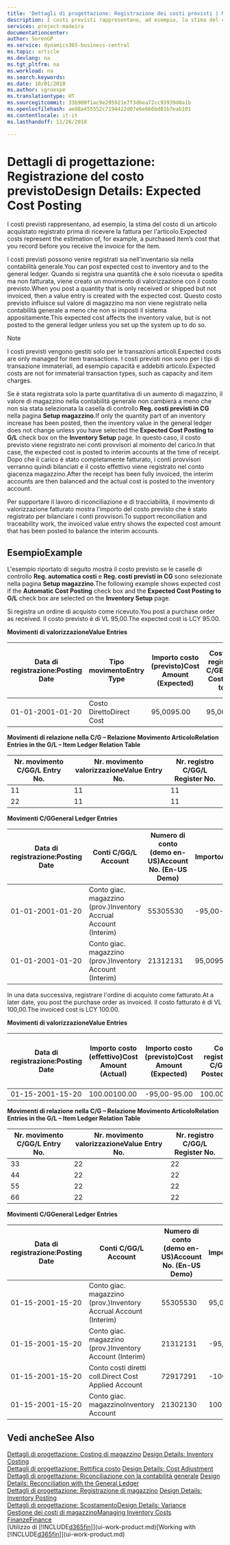 ```yaml
---
title: 'Dettagli di progettazione: Registrazione dei costi previsti | Microsoft Docs'
description: I costi previsti rappresentano, ad esempio, la stima del costo di un articolo acquistato registrato prima di ricevere la fattura per l'articolo.
services: project-madeira
documentationcenter: 
author: SorenGP
ms.service: dynamics365-business-central
ms.topic: article
ms.devlang: na
ms.tgt_pltfrm: na
ms.workload: na
ms.search.keywords: 
ms.date: 10/01/2018
ms.author: sgroespe
ms.translationtype: HT
ms.sourcegitcommit: 33b900f1ac9e295921e7f3d6ea72cc93939d8a1b
ms.openlocfilehash: ae88a455552c7194422d07e6e666bd81b7eab101
ms.contentlocale: it-it
ms.lasthandoff: 11/26/2018

---
```

# <a name="design-details-expected-cost-posting"></a><span data-ttu-id="a99ea-103">Dettagli di progettazione: Registrazione del costo previsto</span><span class="sxs-lookup"><span data-stu-id="a99ea-103">Design Details: Expected Cost Posting</span></span>
<span data-ttu-id="a99ea-104">I costi previsti rappresentano, ad esempio, la stima del costo di un articolo acquistato registrato prima di ricevere la fattura per l'articolo.</span><span class="sxs-lookup"><span data-stu-id="a99ea-104">Expected costs represent the estimation of, for example, a purchased item’s cost that you record before you receive the invoice for the item.</span></span>  

 <span data-ttu-id="a99ea-105">I costi previsti possono venire registrati sia nell'inventario sia nella contabilità generale.</span><span class="sxs-lookup"><span data-stu-id="a99ea-105">You can post expected cost to inventory and to the general ledger.</span></span> <span data-ttu-id="a99ea-106">Quando si registra una quantità che è solo ricevuta o spedita ma non fatturata, viene creato un movimento di valorizzazione con il costo previsto.</span><span class="sxs-lookup"><span data-stu-id="a99ea-106">When you post a quantity that is only received or shipped but not invoiced, then a value entry is created with the expected cost.</span></span> <span data-ttu-id="a99ea-107">Questo costo previsto influisce sul valore di magazzino ma non viene registrato nella contabilità generale a meno che non si imposti il sistema appositamente.</span><span class="sxs-lookup"><span data-stu-id="a99ea-107">This expected cost affects the inventory value, but is not posted to the general ledger unless you set up the system up to do so.</span></span>  

> [!NOTE]  
>  <span data-ttu-id="a99ea-108">I costi previsti vengono gestiti solo per le transazioni articoli.</span><span class="sxs-lookup"><span data-stu-id="a99ea-108">Expected costs are only managed for item transactions.</span></span> <span data-ttu-id="a99ea-109">I costi previsti non sono per i tipi di transazione immateriali, ad esempio capacità e addebiti articolo.</span><span class="sxs-lookup"><span data-stu-id="a99ea-109">Expected costs are not for immaterial transaction types, such as capacity and item charges.</span></span>  

 <span data-ttu-id="a99ea-110">Se è stata registrata solo la parte quantitativa di un aumento di magazzino, il valore di magazzino nella contabilità generale non cambierà a meno che non sia stata selezionata la casella di controllo **Reg. costi previsti in CG** nella pagina **Setup magazzino**.</span><span class="sxs-lookup"><span data-stu-id="a99ea-110">If only the quantity part of an inventory increase has been posted, then the inventory value in the general ledger does not change unless you have selected the **Expected Cost Posting to G/L** check box on the **Inventory Setup** page.</span></span> <span data-ttu-id="a99ea-111">In questo caso, il costo previsto viene registrato nei conti provvisori al momento del carico.</span><span class="sxs-lookup"><span data-stu-id="a99ea-111">In that case, the expected cost is posted to interim accounts at the time of receipt.</span></span> <span data-ttu-id="a99ea-112">Dopo che il carico è stato completamente fatturato, i conti provvisori verranno quindi bilanciati e il costo effettivo viene registrato nel conto giacenza magazzino.</span><span class="sxs-lookup"><span data-stu-id="a99ea-112">After the receipt has been fully invoiced, the interim accounts are then balanced and the actual cost is posted to the inventory account.</span></span>  

 <span data-ttu-id="a99ea-113">Per supportare il lavoro di riconciliazione e di tracciabilità, il movimento di valorizzazione fatturato mostra l'importo del costo previsto che è stato registrato per bilanciare i conti provvisori.</span><span class="sxs-lookup"><span data-stu-id="a99ea-113">To support reconciliation and traceability work, the invoiced value entry shows the expected cost amount that has been posted to balance the interim accounts.</span></span>  

## <a name="example"></a><span data-ttu-id="a99ea-114">Esempio</span><span class="sxs-lookup"><span data-stu-id="a99ea-114">Example</span></span>  
 <span data-ttu-id="a99ea-115">L'esempio riportato di seguito mostra il costo previsto se le caselle di controllo **Reg. automatica costi** e **Reg. costi previsti in CG** sono selezionate nella pagina **Setup magazzino**.</span><span class="sxs-lookup"><span data-stu-id="a99ea-115">The following example shows expected cost if the **Automatic Cost Posting** check box and the **Expected Cost Posting to G/L** check box are selected on the **Inventory Setup** page.</span></span>  

 <span data-ttu-id="a99ea-116">Si registra un ordine di acquisto come ricevuto.</span><span class="sxs-lookup"><span data-stu-id="a99ea-116">You post a purchase order as received.</span></span> <span data-ttu-id="a99ea-117">Il costo previsto è di VL 95,00.</span><span class="sxs-lookup"><span data-stu-id="a99ea-117">The expected cost is LCY 95.00.</span></span>  

 <span data-ttu-id="a99ea-118">**Movimenti di valorizzazione**</span><span class="sxs-lookup"><span data-stu-id="a99ea-118">**Value Entries**</span></span>  

|<span data-ttu-id="a99ea-119">Data di registrazione:</span><span class="sxs-lookup"><span data-stu-id="a99ea-119">Posting Date</span></span>|<span data-ttu-id="a99ea-120">Tipo movimento</span><span class="sxs-lookup"><span data-stu-id="a99ea-120">Entry Type</span></span>|<span data-ttu-id="a99ea-121">Importo costo (previsto)</span><span class="sxs-lookup"><span data-stu-id="a99ea-121">Cost Amount (Expected)</span></span>|<span data-ttu-id="a99ea-122">Costo prev. registrato in C/G</span><span class="sxs-lookup"><span data-stu-id="a99ea-122">Expected Cost Posted to G/L</span></span>|<span data-ttu-id="a99ea-123">Costo previsto</span><span class="sxs-lookup"><span data-stu-id="a99ea-123">Expected Cost</span></span>|<span data-ttu-id="a99ea-124">Nr. movimento cont. articolo</span><span class="sxs-lookup"><span data-stu-id="a99ea-124">Item Ledger Entry No.</span></span>|<span data-ttu-id="a99ea-125">Nr. movimento</span><span class="sxs-lookup"><span data-stu-id="a99ea-125">Entry No.</span></span>|  
|------------------|----------------|------------------------------|----------------------------------|-------------------|---------------------------|---------------|  
|<span data-ttu-id="a99ea-126">01-01-20</span><span class="sxs-lookup"><span data-stu-id="a99ea-126">01-01-20</span></span>|<span data-ttu-id="a99ea-127">Costo Diretto</span><span class="sxs-lookup"><span data-stu-id="a99ea-127">Direct Cost</span></span>|<span data-ttu-id="a99ea-128">95,00</span><span class="sxs-lookup"><span data-stu-id="a99ea-128">95.00</span></span>|<span data-ttu-id="a99ea-129">95,00</span><span class="sxs-lookup"><span data-stu-id="a99ea-129">95.00</span></span>|<span data-ttu-id="a99ea-130">Sì</span><span class="sxs-lookup"><span data-stu-id="a99ea-130">Yes</span></span>|<span data-ttu-id="a99ea-131">1</span><span class="sxs-lookup"><span data-stu-id="a99ea-131">1</span></span>|<span data-ttu-id="a99ea-132">1</span><span class="sxs-lookup"><span data-stu-id="a99ea-132">1</span></span>|  

 <span data-ttu-id="a99ea-133">**Movimenti di relazione nella C/G – Relazione Movimento Articolo**</span><span class="sxs-lookup"><span data-stu-id="a99ea-133">**Relation Entries in the G/L – Item Ledger Relation Table**</span></span>  

|<span data-ttu-id="a99ea-134">Nr. movimento C/G</span><span class="sxs-lookup"><span data-stu-id="a99ea-134">G/L Entry No.</span></span>|<span data-ttu-id="a99ea-135">Nr. movimento valorizzazione</span><span class="sxs-lookup"><span data-stu-id="a99ea-135">Value Entry No.</span></span>|<span data-ttu-id="a99ea-136">Nr. registro C/G</span><span class="sxs-lookup"><span data-stu-id="a99ea-136">G/L Register No.</span></span>|  
|--------------------|---------------------|-----------------------|  
|<span data-ttu-id="a99ea-137">1</span><span class="sxs-lookup"><span data-stu-id="a99ea-137">1</span></span>|<span data-ttu-id="a99ea-138">1</span><span class="sxs-lookup"><span data-stu-id="a99ea-138">1</span></span>|<span data-ttu-id="a99ea-139">1</span><span class="sxs-lookup"><span data-stu-id="a99ea-139">1</span></span>|  
|<span data-ttu-id="a99ea-140">2</span><span class="sxs-lookup"><span data-stu-id="a99ea-140">2</span></span>|<span data-ttu-id="a99ea-141">1</span><span class="sxs-lookup"><span data-stu-id="a99ea-141">1</span></span>|<span data-ttu-id="a99ea-142">1</span><span class="sxs-lookup"><span data-stu-id="a99ea-142">1</span></span>|  

 <span data-ttu-id="a99ea-143">**Movimenti C/G**</span><span class="sxs-lookup"><span data-stu-id="a99ea-143">**General Ledger Entries**</span></span>  

|<span data-ttu-id="a99ea-144">Data di registrazione:</span><span class="sxs-lookup"><span data-stu-id="a99ea-144">Posting Date</span></span>|<span data-ttu-id="a99ea-145">Conti C/G</span><span class="sxs-lookup"><span data-stu-id="a99ea-145">G/L Account</span></span>|<span data-ttu-id="a99ea-146">Numero di conto (demo en-US)</span><span class="sxs-lookup"><span data-stu-id="a99ea-146">Account No. (En-US Demo)</span></span>|<span data-ttu-id="a99ea-147">Importo</span><span class="sxs-lookup"><span data-stu-id="a99ea-147">Amount</span></span>|<span data-ttu-id="a99ea-148">Nr. movimento</span><span class="sxs-lookup"><span data-stu-id="a99ea-148">Entry No.</span></span>|  
|------------------|------------------|---------------------------------|------------|---------------|  
|<span data-ttu-id="a99ea-149">01-01-20</span><span class="sxs-lookup"><span data-stu-id="a99ea-149">01-01-20</span></span>|<span data-ttu-id="a99ea-150">Conto giac. magazzino (prov.)</span><span class="sxs-lookup"><span data-stu-id="a99ea-150">Inventory Accrual Account (Interim)</span></span>|<span data-ttu-id="a99ea-151">5530</span><span class="sxs-lookup"><span data-stu-id="a99ea-151">5530</span></span>|<span data-ttu-id="a99ea-152">-95,00</span><span class="sxs-lookup"><span data-stu-id="a99ea-152">-95.00</span></span>|<span data-ttu-id="a99ea-153">2</span><span class="sxs-lookup"><span data-stu-id="a99ea-153">2</span></span>|  
|<span data-ttu-id="a99ea-154">01-01-20</span><span class="sxs-lookup"><span data-stu-id="a99ea-154">01-01-20</span></span>|<span data-ttu-id="a99ea-155">Conto giac. magazzino (prov.)</span><span class="sxs-lookup"><span data-stu-id="a99ea-155">Inventory Account (Interim)</span></span>|<span data-ttu-id="a99ea-156">2131</span><span class="sxs-lookup"><span data-stu-id="a99ea-156">2131</span></span>|<span data-ttu-id="a99ea-157">95,00</span><span class="sxs-lookup"><span data-stu-id="a99ea-157">95.00</span></span>|<span data-ttu-id="a99ea-158">1</span><span class="sxs-lookup"><span data-stu-id="a99ea-158">1</span></span>|  

 <span data-ttu-id="a99ea-159">In una data successiva, registrare l'ordine di acquisto come fatturato.</span><span class="sxs-lookup"><span data-stu-id="a99ea-159">At a later date, you post the purchase order as invoiced.</span></span> <span data-ttu-id="a99ea-160">Il costo fatturato è di VL 100,00.</span><span class="sxs-lookup"><span data-stu-id="a99ea-160">The invoiced cost is LCY 100.00.</span></span>  

 <span data-ttu-id="a99ea-161">**Movimenti di valorizzazione**</span><span class="sxs-lookup"><span data-stu-id="a99ea-161">**Value Entries**</span></span>  

|<span data-ttu-id="a99ea-162">Data di registrazione:</span><span class="sxs-lookup"><span data-stu-id="a99ea-162">Posting Date</span></span>|<span data-ttu-id="a99ea-163">Importo costo (effettivo)</span><span class="sxs-lookup"><span data-stu-id="a99ea-163">Cost Amount (Actual)</span></span>|<span data-ttu-id="a99ea-164">Importo costo (previsto)</span><span class="sxs-lookup"><span data-stu-id="a99ea-164">Cost Amount (Expected)</span></span>|<span data-ttu-id="a99ea-165">Costo registrato in C/G</span><span class="sxs-lookup"><span data-stu-id="a99ea-165">Cost Posted to G/L</span></span>|<span data-ttu-id="a99ea-166">Costo previsto</span><span class="sxs-lookup"><span data-stu-id="a99ea-166">Expected Cost</span></span>|<span data-ttu-id="a99ea-167">Nr. movimento cont. articolo</span><span class="sxs-lookup"><span data-stu-id="a99ea-167">Item Ledger Entry No.</span></span>|<span data-ttu-id="a99ea-168">Nr. movimento</span><span class="sxs-lookup"><span data-stu-id="a99ea-168">Entry No.</span></span>|  
|------------------|----------------------------|------------------------------|-------------------------|-------------------|---------------------------|---------------|  
|<span data-ttu-id="a99ea-169">01-15-20</span><span class="sxs-lookup"><span data-stu-id="a99ea-169">01-15-20</span></span>|<span data-ttu-id="a99ea-170">100.00</span><span class="sxs-lookup"><span data-stu-id="a99ea-170">100.00</span></span>|<span data-ttu-id="a99ea-171">-95,00</span><span class="sxs-lookup"><span data-stu-id="a99ea-171">-95.00</span></span>|<span data-ttu-id="a99ea-172">100.00</span><span class="sxs-lookup"><span data-stu-id="a99ea-172">100.00</span></span>|<span data-ttu-id="a99ea-173">No</span><span class="sxs-lookup"><span data-stu-id="a99ea-173">No</span></span>|<span data-ttu-id="a99ea-174">1</span><span class="sxs-lookup"><span data-stu-id="a99ea-174">1</span></span>|<span data-ttu-id="a99ea-175">2</span><span class="sxs-lookup"><span data-stu-id="a99ea-175">2</span></span>|  

 <span data-ttu-id="a99ea-176">**Movimenti di relazione nella C/G – Relazione Movimento Articolo**</span><span class="sxs-lookup"><span data-stu-id="a99ea-176">**Relation Entries in the G/L – Item Ledger Relation Table**</span></span>  

|<span data-ttu-id="a99ea-177">Nr. movimento C/G</span><span class="sxs-lookup"><span data-stu-id="a99ea-177">G/L Entry No.</span></span>|<span data-ttu-id="a99ea-178">Nr. movimento valorizzazione</span><span class="sxs-lookup"><span data-stu-id="a99ea-178">Value Entry No.</span></span>|<span data-ttu-id="a99ea-179">Nr. registro C/G</span><span class="sxs-lookup"><span data-stu-id="a99ea-179">G/L Register No.</span></span>|  
|--------------------|---------------------|-----------------------|  
|<span data-ttu-id="a99ea-180">3</span><span class="sxs-lookup"><span data-stu-id="a99ea-180">3</span></span>|<span data-ttu-id="a99ea-181">2</span><span class="sxs-lookup"><span data-stu-id="a99ea-181">2</span></span>|<span data-ttu-id="a99ea-182">2</span><span class="sxs-lookup"><span data-stu-id="a99ea-182">2</span></span>|  
|<span data-ttu-id="a99ea-183">4</span><span class="sxs-lookup"><span data-stu-id="a99ea-183">4</span></span>|<span data-ttu-id="a99ea-184">2</span><span class="sxs-lookup"><span data-stu-id="a99ea-184">2</span></span>|<span data-ttu-id="a99ea-185">2</span><span class="sxs-lookup"><span data-stu-id="a99ea-185">2</span></span>|  
|<span data-ttu-id="a99ea-186">5</span><span class="sxs-lookup"><span data-stu-id="a99ea-186">5</span></span>|<span data-ttu-id="a99ea-187">2</span><span class="sxs-lookup"><span data-stu-id="a99ea-187">2</span></span>|<span data-ttu-id="a99ea-188">2</span><span class="sxs-lookup"><span data-stu-id="a99ea-188">2</span></span>|  
|<span data-ttu-id="a99ea-189">6</span><span class="sxs-lookup"><span data-stu-id="a99ea-189">6</span></span>|<span data-ttu-id="a99ea-190">2</span><span class="sxs-lookup"><span data-stu-id="a99ea-190">2</span></span>|<span data-ttu-id="a99ea-191">2</span><span class="sxs-lookup"><span data-stu-id="a99ea-191">2</span></span>|  

 <span data-ttu-id="a99ea-192">**Movimenti C/G**</span><span class="sxs-lookup"><span data-stu-id="a99ea-192">**General Ledger Entries**</span></span>  

|<span data-ttu-id="a99ea-193">Data di registrazione:</span><span class="sxs-lookup"><span data-stu-id="a99ea-193">Posting Date</span></span>|<span data-ttu-id="a99ea-194">Conti C/G</span><span class="sxs-lookup"><span data-stu-id="a99ea-194">G/L Account</span></span>|<span data-ttu-id="a99ea-195">Numero di conto (demo en-US)</span><span class="sxs-lookup"><span data-stu-id="a99ea-195">Account No. (En-US Demo)</span></span>|<span data-ttu-id="a99ea-196">Importo</span><span class="sxs-lookup"><span data-stu-id="a99ea-196">Amount</span></span>|<span data-ttu-id="a99ea-197">Nr. movimento</span><span class="sxs-lookup"><span data-stu-id="a99ea-197">Entry No.</span></span>|  
|------------------|------------------|---------------------------------|------------|---------------|  
|<span data-ttu-id="a99ea-198">01-15-20</span><span class="sxs-lookup"><span data-stu-id="a99ea-198">01-15-20</span></span>|<span data-ttu-id="a99ea-199">Conto giac. magazzino (prov.)</span><span class="sxs-lookup"><span data-stu-id="a99ea-199">Inventory Accrual Account (Interim)</span></span>|<span data-ttu-id="a99ea-200">5530</span><span class="sxs-lookup"><span data-stu-id="a99ea-200">5530</span></span>|<span data-ttu-id="a99ea-201">95,00</span><span class="sxs-lookup"><span data-stu-id="a99ea-201">95.00</span></span>|<span data-ttu-id="a99ea-202">4</span><span class="sxs-lookup"><span data-stu-id="a99ea-202">4</span></span>|  
|<span data-ttu-id="a99ea-203">01-15-20</span><span class="sxs-lookup"><span data-stu-id="a99ea-203">01-15-20</span></span>|<span data-ttu-id="a99ea-204">Conto giac. magazzino (prov.)</span><span class="sxs-lookup"><span data-stu-id="a99ea-204">Inventory Account (Interim)</span></span>|<span data-ttu-id="a99ea-205">2131</span><span class="sxs-lookup"><span data-stu-id="a99ea-205">2131</span></span>|<span data-ttu-id="a99ea-206">-95,00</span><span class="sxs-lookup"><span data-stu-id="a99ea-206">-95.00</span></span>|<span data-ttu-id="a99ea-207">3</span><span class="sxs-lookup"><span data-stu-id="a99ea-207">3</span></span>|  
|<span data-ttu-id="a99ea-208">01-15-20</span><span class="sxs-lookup"><span data-stu-id="a99ea-208">01-15-20</span></span>|<span data-ttu-id="a99ea-209">Conto costi diretti coll.</span><span class="sxs-lookup"><span data-stu-id="a99ea-209">Direct Cost Applied Account</span></span>|<span data-ttu-id="a99ea-210">7291</span><span class="sxs-lookup"><span data-stu-id="a99ea-210">7291</span></span>|<span data-ttu-id="a99ea-211">-100</span><span class="sxs-lookup"><span data-stu-id="a99ea-211">-100</span></span>|<span data-ttu-id="a99ea-212">6</span><span class="sxs-lookup"><span data-stu-id="a99ea-212">6</span></span>|  
|<span data-ttu-id="a99ea-213">01-15-20</span><span class="sxs-lookup"><span data-stu-id="a99ea-213">01-15-20</span></span>|<span data-ttu-id="a99ea-214">Conto giac. magazzino</span><span class="sxs-lookup"><span data-stu-id="a99ea-214">Inventory Account</span></span>|<span data-ttu-id="a99ea-215">2130</span><span class="sxs-lookup"><span data-stu-id="a99ea-215">2130</span></span>|<span data-ttu-id="a99ea-216">100</span><span class="sxs-lookup"><span data-stu-id="a99ea-216">100</span></span>|<span data-ttu-id="a99ea-217">5</span><span class="sxs-lookup"><span data-stu-id="a99ea-217">5</span></span>|  

## <a name="see-also"></a><span data-ttu-id="a99ea-218">Vedi anche</span><span class="sxs-lookup"><span data-stu-id="a99ea-218">See Also</span></span>
 <span data-ttu-id="a99ea-219">[Dettagli di progettazione: Costing di magazzino](design-details-inventory-costing.md) </span><span class="sxs-lookup"><span data-stu-id="a99ea-219">[Design Details: Inventory Costing](design-details-inventory-costing.md) </span></span>  
 <span data-ttu-id="a99ea-220">[Dettagli di progettazione: Rettifica costo](design-details-cost-adjustment.md) </span><span class="sxs-lookup"><span data-stu-id="a99ea-220">[Design Details: Cost Adjustment](design-details-cost-adjustment.md) </span></span>  
 <span data-ttu-id="a99ea-221">[Dettagli di progettazione: Riconciliazione con la contabilità generale](design-details-reconciliation-with-the-general-ledger.md) </span><span class="sxs-lookup"><span data-stu-id="a99ea-221">[Design Details: Reconciliation with the General Ledger](design-details-reconciliation-with-the-general-ledger.md) </span></span>  
 <span data-ttu-id="a99ea-222">[Dettagli di progettazione: Registrazione di magazzino](design-details-inventory-posting.md) </span><span class="sxs-lookup"><span data-stu-id="a99ea-222">[Design Details: Inventory Posting](design-details-inventory-posting.md) </span></span>  
 [<span data-ttu-id="a99ea-223">Dettagli di progettazione: Scostamento</span><span class="sxs-lookup"><span data-stu-id="a99ea-223">Design Details: Variance</span></span>](design-details-variance.md)  
 [<span data-ttu-id="a99ea-224">Gestione dei costi di magazzino</span><span class="sxs-lookup"><span data-stu-id="a99ea-224">Managing Inventory Costs</span></span>](finance-manage-inventory-costs.md)  
 [<span data-ttu-id="a99ea-225">Finanze</span><span class="sxs-lookup"><span data-stu-id="a99ea-225">Finance</span></span>](finance.md)  
 <span data-ttu-id="a99ea-226">[Utilizzo di [!INCLUDE[d365fin](includes/d365fin_md.md)]](ui-work-product.md)</span><span class="sxs-lookup"><span data-stu-id="a99ea-226">[Working with [!INCLUDE[d365fin](includes/d365fin_md.md)]](ui-work-product.md)</span></span>

